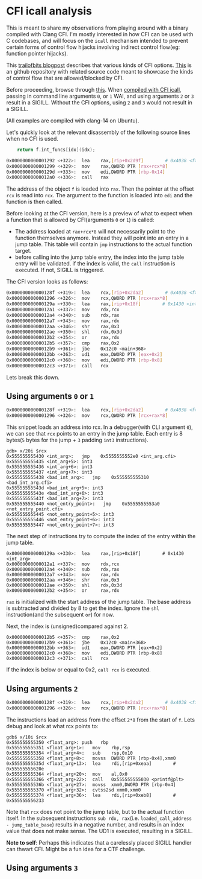 # CFI icall analysis

This is meant to share my observations from playing around with a binary compiled with
Clang CFI. I'm mostly interested in how CFI can be used with C codebases, and will focus
on the `icall` mechanism intended to prevent certain forms of control flow hijacks
involving indirect control flow(eg: function pointer hijacks).

This [trailofbits blogpost](https://blog.trailofbits.com/2016/10/17/lets-talk-about-cfi-clang-edition/) describes that various kinds of CFI options. [This](https://github.com/trailofbits/clang-cfi-showcase) is an github repository with related source code meant to showcase the kinds of control flow that are allowed/blocked by CFI.

Before proceeding, browse through [this](https://github.com/trailofbits/clang-cfi-showcase/blob/master/cfi_icall.c). When [compiled with CFI icall](https://github.com/trailofbits/clang-cfi-showcase/blob/master/Makefile#L16), passing in command line arguments `0`, or
`1` WAI, and using arguments `2` or `3` result in a SIGILL. Without the CFI options,
using `2` and `3` would not result in a SIGILL.

(All examples are compiled with clang-14 on Ubuntu).

Let's quickly look at the relevant disassembly of the following source lines when no
CFI is used.

```C
    return f.int_funcs[idx](idx);
```

```bash
0x0000000000001292 <+322>:	lea    rax,[rip+0x2d9f]        # 0x4038 <f>
0x0000000000001299 <+329>:	mov    rax,QWORD PTR [rax+rcx*8]
0x000000000000129d <+333>:	mov    edi,DWORD PTR [rbp-0x14]
0x00000000000012a0 <+336>:	call   rax
```

The address of the object `f` is loaded into `rax`. Then the pointer at the offset `rcx` is read into `rcx`. The argument to the function is loaded into `edi` and the function
is then called.

Before looking at the CFI version, here is a preview of what to expect when a function
that is allowed by CFI(arguments `0` or `1`) is called:
* The address loaded at `rax+rcx*8` will not necessarily point to the function themselves
anymore. Instead they will point into an entry in a jump table. This table will contain
`jmp` instructions to the actual function target.
* before calling into the jump table entry, the index into the jump table entry will be
validated. if the index is valid, the `call` instruction is executed. If not, SIGILL is
triggered.

The CFI version looks as follows:
```bash
0x000000000000128f <+319>:	lea    rcx,[rip+0x2da2]        # 0x4038 <f>
0x0000000000001296 <+326>:	mov    rcx,QWORD PTR [rcx+rax*8]
0x000000000000129a <+330>:	lea    rax,[rip+0x18f]        # 0x1430 <int_arg>
0x00000000000012a1 <+337>:	mov    rdx,rcx
0x00000000000012a4 <+340>:	sub    rdx,rax
0x00000000000012a7 <+343>:	mov    rax,rdx
0x00000000000012aa <+346>:	shr    rax,0x3
0x00000000000012ae <+350>:	shl    rdx,0x3d
0x00000000000012b2 <+354>:	or     rax,rdx
0x00000000000012b5 <+357>:	cmp    rax,0x2
0x00000000000012b9 <+361>:	jbe    0x12c0 <main+368>
0x00000000000012bb <+363>:	ud1    eax,DWORD PTR [eax+0x2]
0x00000000000012c0 <+368>:	mov    edi,DWORD PTR [rbp-0x8]
0x00000000000012c3 <+371>:	call   rcx
```

Lets break this down.

## Using arguments `0` or `1`
```bash
0x000000000000128f <+319>:	lea    rcx,[rip+0x2da2]        # 0x4038 <f>
0x0000000000001296 <+326>:	mov    rcx,QWORD PTR [rcx+rax*8]
```

This snippet loads an address into rcx. In a debugger(with CLI argument `0`), we can see that
`rcx` points to an entry in the jump table. Each entry is 8 bytes(`5` bytes for the jump + `3`
padding `int3` instructions).
```
gdb> x/20i $rcx
0x555555555430 <int_arg>:	jmp    0x5555555552e0 <int_arg.cfi>
0x555555555435 <int_arg+5>:	int3
0x555555555436 <int_arg+6>:	int3
0x555555555437 <int_arg+7>:	int3
0x555555555438 <bad_int_arg>:	jmp    0x555555555310 <bad_int_arg.cfi>
0x55555555543d <bad_int_arg+5>:	int3
0x55555555543e <bad_int_arg+6>:	int3
0x55555555543f <bad_int_arg+7>:	int3
0x555555555440 <not_entry_point>:	jmp    0x5555555553a0 <not_entry_point.cfi>
0x555555555445 <not_entry_point+5>:	int3
0x555555555446 <not_entry_point+6>:	int3
0x555555555447 <not_entry_point+7>:	int3
```

The next step of instructions try to compute the index of the entry within the jump table.
```
0x000000000000129a <+330>:	lea    rax,[rip+0x18f]        # 0x1430 <int_arg>
0x00000000000012a1 <+337>:	mov    rdx,rcx
0x00000000000012a4 <+340>:	sub    rdx,rax
0x00000000000012a7 <+343>:	mov    rax,rdx
0x00000000000012aa <+346>:	shr    rax,0x3
0x00000000000012ae <+350>:	shl    rdx,0x3d
0x00000000000012b2 <+354>:	or     rax,rdx
```

`rax` is initialized with the start address of the jump table. The base address is subtracted
and divided by 8 to get the index. Ignore the `shl` instruction(and the subsequent `or`) for now.

Next, the index is (unsigned)compared against 2.

```
0x00000000000012b5 <+357>:	cmp    rax,0x2
0x00000000000012b9 <+361>:	jbe    0x12c0 <main+368>
0x00000000000012bb <+363>:	ud1    eax,DWORD PTR [eax+0x2]
0x00000000000012c0 <+368>:	mov    edi,DWORD PTR [rbp-0x8]
0x00000000000012c3 <+371>:	call   rcx
```
If the index is below or equal to 0x2, `call rcx` is executed.

## Using arguments `2`

```bash
0x000000000000128f <+319>:	lea    rcx,[rip+0x2da2]        # 0x4038 <f>
0x0000000000001296 <+326>:	mov    rcx,QWORD PTR [rcx+rax*8]
```

The instructions load an address from the offset `2*8` from the start of `f`. Lets debug
and look at what rcx points to:
```
gdb$ x/10i $rcx
0x555555555350 <float_arg>:	push   rbp
0x555555555351 <float_arg+1>:	mov    rbp,rsp
0x555555555354 <float_arg+4>:	sub    rsp,0x10
0x555555555358 <float_arg+8>:	movss  DWORD PTR [rbp-0x4],xmm0
0x55555555535d <float_arg+13>:	lea    rdi,[rip+0xeaa]        # 0x55555555620e
0x555555555364 <float_arg+20>:	mov    al,0x0
0x555555555366 <float_arg+22>:	call   0x555555555030 <printf@plt>
0x55555555536b <float_arg+27>:	movss  xmm0,DWORD PTR [rbp-0x4]
0x555555555370 <float_arg+32>:	cvtss2sd xmm0,xmm0
0x555555555374 <float_arg+36>:	lea    rdi,[rip+0xeb8]        # 0x555555556233
```

Note that `rcx` does not point to the jump table, but to the actual function itself. In the
subsequent instructions `sub rdx, rax`(i.e. `loaded_call_address - jump_table_base`) results
in a negative number, and results in an index value that does not make sense. The UD1
is executed, resulting in a SIGILL.

**Note to self**: Perhaps this indicates that a carelessly placed SIGILL handler can thwart
CFI. Might be a fun idea for a CTF challenge.

## Using arguments `3`



